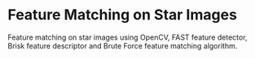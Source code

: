 # Feature Matching on Star Images
Feature matching on star images using OpenCV, FAST feature detector, Brisk feature descriptor and Brute Force feature matching algorithm.
